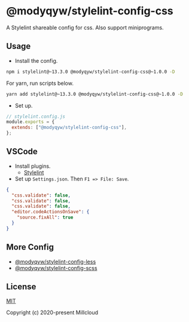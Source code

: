 # @modyqyw/stylelint-config-css

A Stylelint shareable config for css. Also support miniprograms.

## Usage

- Install the config.

```sh
npm i stylelint@~13.3.0 @modyqyw/stylelint-config-css@~1.0.0 -D
```

For yarn, run scripts below.

```sh
yarn add stylelint@~13.3.0 @modyqyw/stylelint-config-css@~1.0.0 -D
```

- Set up.

```js
// stylelint.config.js
module.exports = {
  extends: ["@modyqyw/stylelint-config-css"],
};
```

## VSCode

- Install plugins.
  - [Stylelint](https://marketplace.visualstudio.com/items?itemName=stylelint.vscode-stylelint)
- Set up `Settings.json`. Then `F1 => File: Save`.

```json
{
  "css.validate": false,
  "css.validate": false,
  "css.validate": false,
  "editor.codeActionsOnSave": {
    "source.fixAll": true
  }
}
```

## More Config

- [@modyqyw/stylelint-config-less](https://github.com/Millcloud/stylelint-config-less)
- [@modyqyw/stylelint-config-scss](https://github.com/Millcloud/stylelint-config-scss)

## License

[MIT](./LICENSE)

Copyright (c) 2020-present Millcloud

